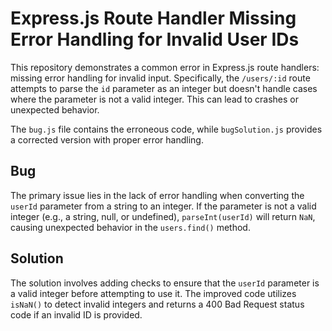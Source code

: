 # Express.js Route Handler Missing Error Handling for Invalid User IDs

This repository demonstrates a common error in Express.js route handlers: missing error handling for invalid input.  Specifically, the `/users/:id` route attempts to parse the `id` parameter as an integer but doesn't handle cases where the parameter is not a valid integer. This can lead to crashes or unexpected behavior.

The `bug.js` file contains the erroneous code, while `bugSolution.js` provides a corrected version with proper error handling.

## Bug

The primary issue lies in the lack of error handling when converting the `userId` parameter from a string to an integer.  If the parameter is not a valid integer (e.g., a string, null, or undefined), `parseInt(userId)` will return `NaN`, causing unexpected behavior in the `users.find()` method.

## Solution

The solution involves adding checks to ensure that the `userId` parameter is a valid integer before attempting to use it. The improved code utilizes `isNaN()` to detect invalid integers and returns a 400 Bad Request status code if an invalid ID is provided.